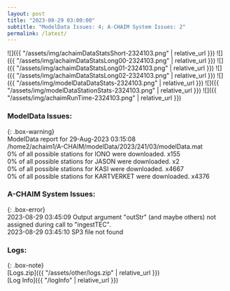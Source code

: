 ```yaml
---
layout: post
title: "2023-08-29 03:00:00"
subtitle: "ModelData Issues: 4; A-CHAIM System Issues: 2"
permalink: /latest/
---
```


![]({{ "/assets/img/achaimDataStatsShort-2324103.png" | relative_url }})
![]({{ "/assets/img/achaimDataStatsLong00-2324103.png" | relative_url }})
![]({{ "/assets/img/achaimDataStatsLong01-2324103.png" | relative_url }})
![]({{ "/assets/img/achaimDataStatsLong02-2324103.png" | relative_url }})
![]({{ "/assets/img/modelDataDataStats-2324103.png" | relative_url }})
![]({{ "/assets/img/modelDataStationStats-2324103.png" | relative_url }})
![]({{ "/assets/img/achaimRunTime-2324103.png" | relative_url }})


### ModelData Issues:  
  
{: .box-warning}  
 ModelData report for 29-Aug-2023 03:15:08   
 /home2/achaim1/A-CHAIM/modelData/2023/241/03/modelData.mat   
 0% of all possible stations for IONO were downloaded. x155   
 0% of all possible stations for JASON were downloaded. x2   
 0% of all possible stations for KASI were downloaded. x4667   
 0% of all possible stations for KARTVERKET were downloaded. x4376   
  
### A-CHAIM System Issues:  
  
{: .box-error}  
2023-08-29 03:45:09 Output argument "outStr" (and maybe others) not assigned during call to "ingestTEC".  
2023-08-29 03:45:10 SP3 file not found  

### Logs:  
  
{: .box-note}  
[Logs.zip]({{ "/assets/other/logs.zip" | relative_url }})  
[Log Info]({{ "/logInfo" | relative_url }})  
